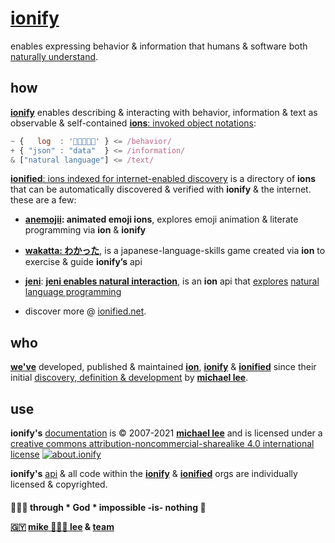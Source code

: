 # [ionify](https://ionify.net/)

enables expressing behavior & information that humans & software both
[naturally understand](VISION.md#vision).

## how

[**ionify**](https://api.ionify.net/)
enables describing & interacting with behavior, information & text as
observable & self-contained [**ions**: invoked object notations](./ions/ion.md#ion):

```javascript
~ {   log  : '👋🏾👨🏾‍💻' } <= /behavior/
+ { "json" : "data"  } <= /information/
& ["natural language"] <= /text/
```

[**ionified**: ions indexed for internet-enabled discovery](https://ionified.net/)
is a directory of **ions** that can be automatically discovered & verified with
**ionify** & the internet. these are a few:

+ **[anemojii](https://ionified.github.io/anemojii-ions.iskitz.net/): animated emoji ions**,
  explores emoji animation & literate programming via **ion** & **ionify**

+ **[wakatta: わかった](https://ionified.github.io/wakatta-ions.iskitz.net/)**,
  is a japanese-language-skills game created via **ion** to
  exercise & guide **ionify’s** api

+ [**jeni**](https://github.com/ionified/jeni-ions.iskitz.net/blob/public/jeni.play.js):
  [**jeni enables natural interaction**](https://github.com/ionified/jeni-ions.iskitz.net),
  is an **ion** api that [explores](https://jeni.glitch.me/)
  [natural language programming](https://en.wikipedia.org/wiki/Natural_language_programming)

+ discover more @ [ionified.net](https://ionified.net/).

## who

[**we've**](https://github.com/orgs/ionify/people)
developed, published & maintained
[**ion**](./ions/ion.md#ion), [**ionify**](https://api.ionify.net)
& [**ionified**](https://ionified.net/)
since their initial
[discovery, definition & development](origin.md#ions-tale)
by
[**michael lee**](https://github.com/iskitz).

## use

**ionify's** [documentation](https://github.com/ionify/about) is &copy; 2007-2021
[**michael lee**](https://github.com/iskitz/) and is licensed under a
[creative commons attribution-noncommercial-sharealike 4.0 international license](http://creativecommons.org/licenses/by-nc-sa/4.0/) [![about.ionify](https://i.creativecommons.org/l/by-nc-sa/4.0/80x15.png "Creative Commons License")](http://creativecommons.org/licenses/by-nc-sa/4.0/)

**ionify's** [api](https://github.com/ionify/ionify)
& all code within the
[**ionify**](https://github.com/ionify/)
&
[**ionified**](https://github.com/ionified/)
orgs are individually licensed & copyrighted.

####

**🙇🏾‍♂️ through * God * impossible -is- nothing 🤎**

**[🇬🇾](https://en.wikipedia.org/wiki/Guyana) [mike 👨🏾‍💻 lee](https://github.com/iskitz) & [team](https://github.com/orgs/ionify/people)**


